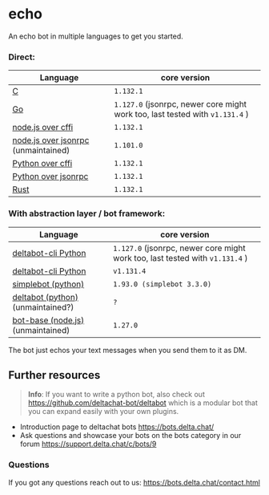 # echo

An echo bot in multiple languages to get you started.

### Direct:

| Language                                                     | core version                                                                 |
| ------------------------------------------------------------ | ---------------------------------------------------------------------------- |
| [C](./c)                                                     | `1.132.1`                                                                    |
| [Go](./go)                                                   | `1.127.0` (jsonrpc, newer core might work too, last tested with `v1.131.4` ) |
| [node.js over cffi](./nodejs_cffi)                           | `1.132.1`                                                                    |
| [node.js over jsonrpc](./nodejs_napi_jsonrpc) (unmaintained) | `1.101.0`                                                                    |
| [Python over cffi](./python_cffi)                            | `1.132.1`                                                                    |
| [Python over jsonrpc](./python_jsonrpc)                      | `1.132.1`                                                                    |
| [Rust](./rust)                                               | `1.132.1`                                                                    |

### With abstraction layer / bot framework:

| Language                                                      | core version                                                                 |
| ------------------------------------------------------------- | ---------------------------------------------------------------------------- |
| [deltabot-cli Python](./go_deltabot_cli)                      | `1.127.0` (jsonrpc, newer core might work too, last tested with `v1.131.4` ) |
| [deltabot-cli Python](./python_deltabot_cli)                  | `v1.131.4`                                                                   |
| [simplebot (python)](./python_simplebot_plugin)               | `1.93.0 (simplebot 3.3.0)`                                                   |
| [deltabot (python)](./python_deltabot_plugin) (unmaintained?) | `?`                                                                          |
| [bot-base (node.js)](./nodejs_bot_base) (unmaintained)        | `1.27.0`                                                                     |

The bot just echos your text messages when you send them to it as DM.

## Further resources

> **Info**: If you want to write a python bot, also check out https://github.com/deltachat-bot/deltabot which is a modular bot that you can expand easily with your own plugins.

- Introduction page to deltachat bots https://bots.delta.chat/
- Ask questions and showcase your bots on the bots category in our forum https://support.delta.chat/c/bots/9

### Questions

If you got any questions reach out to us: https://bots.delta.chat/contact.html
